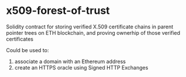 # x509-forest-of-trust
Solidity contract for storing verified X.509 certificate chains in parent pointer trees on ETH blockchain, and proving ownerhip of those verified certificates

Could be used to:
  1) associate a domain with an Ethereum address
  2) create an HTTPS oracle using Signed HTTP Exchanges
